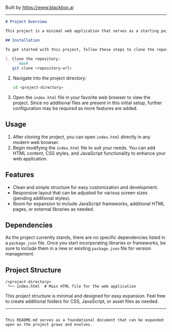 
Built by https://www.blackbox.ai

---

```markdown
# Project Overview

This project is a minimal web application that serves as a starting point for building interactive websites. While the main functionality has not yet been defined (as the `index.html` file does not contain any content), this template is designed to be easily expandable and customizable based on your needs.

## Installation

To get started with this project, follow these steps to clone the repository and set it up on your local machine:

1. Clone the repository:
   ```bash
   git clone <repository-url>
   ```

2. Navigate into the project directory:
   ```bash
   cd <project-directory>
   ```

3. Open the `index.html` file in your favorite web browser to view the project. Since no additional files are present in this initial setup, further configuration may be required as more features are added.

## Usage

1. After cloning the project, you can open `index.html` directly in any modern web browser.
2. Begin modifying the `index.html` file to suit your needs. You can add HTML content, CSS styles, and JavaScript functionality to enhance your web application.

## Features

- Clean and simple structure for easy customization and development.
- Responsive layout that can be adjusted for various screen sizes (pending additional styles).
- Room for expansion to include JavaScript frameworks, additional HTML pages, or external libraries as needed.

## Dependencies

As the project currently stands, there are no specific dependencies listed in a `package.json` file. Once you start incorporating libraries or frameworks, be sure to include them in a new or existing `package.json` file for version management.

## Project Structure

```
/<project-directory>
 └── index.html  # Main HTML file for the web application
```

This project structure is minimal and designed for easy expansion. Feel free to create additional folders for CSS, JavaScript, or asset files as needed.

---
```

This README.md serves as a foundational document that can be expanded upon as the project grows and evolves.